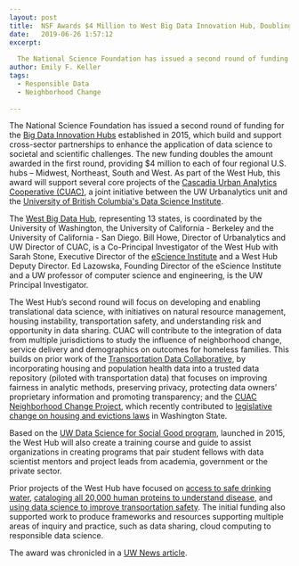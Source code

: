 ```yaml
---
layout: post
title:  NSF Awards $4 Million to West Big Data Innovation Hub, Doubling Prior Funds
date:   2019-06-26 1:57:12
excerpt:
  
  The National Science Foundation has issued a second round of funding for the regional Big Data Innovation Hubs to support cross-sector partnerships that enhance the application of data science to societal and scientific challenges. 
author: Emily F. Keller
tags:
  - Responsible Data
  - Neighborhood Change
  
---
```


The National Science Foundation has issued a second round of funding for the [Big Data Innovation Hubs](http://bigdatahubs.org/) established in 2015, which build and support cross-sector partnerships to enhance the application of data science to societal and scientific challenges. The new funding doubles the amount awarded in the first round, providing $4 million to each of four regional U.S. hubs – Midwest, Northeast, South and West. As part of the West Hub, this award will support several core projects of the [Cascadia Urban Analytics Cooperative (CUAC)](https://www.cascadiadata.org/), a joint initiative between the UW Urbanalytics unit and the [University of British Columbia's Data Science Institute](https://dsi.ubc.ca/).

The [West Big Data Hub](https://westbigdatahub.org/), representing 13 states, is coordinated by the University of Washington, the University of California - Berkeley and the University of California - San Diego. Bill Howe, Director of Urbanalytics and UW Director of CUAC, is a Co-Principal Investigator of the West Hub with Sarah Stone, Executive Director of the [eScience Institute](https://escience.washington.edu/) and a West Hub Deputy Director. Ed Lazowska, Founding Director of the eScience Institute and a UW professor of computer science and engineering, is the UW Principal Investigator.

The West Hub’s second round will focus on developing and enabling translational data science, with initiatives on natural resource management, housing instability, transportation safety, and understanding risk and opportunity in data sharing. CUAC will contribute to the integration of data from multiple jurisdictions to study the influence of neighborhood change, service delivery and demographics on outcomes for homeless families. This builds on prior work of the [Transportation Data Collaborative](https://www.uwtdc.org/), by incorporating housing and population health data into a trusted data repository (piloted with transportation data) that focuses on improving fairness in analytic methods, preserving privacy, protecting data owners’ proprietary information and promoting transparency; and the [CUAC Neighborhood Change Project](https://www.cascadiadata.org/projects/neighborhood-change-project), which recently contributed to [legislative change on housing and evictions laws](https://www.cascadiadata.org/news/2019/05/15/evictions-legislation.html) in Washington State.

Based on the [UW Data Science for Social Good program](https://escience.washington.edu/dssg/), launched in 2015, the West Hub will also create a training course and guide to assist organizations in creating programs that pair student fellows with data scientist mentors and project leads from academia, government or the private sector.

Prior projects of the West Hub have focused on [access to safe drinking water](https://findanewway.ca.gov/2018/11/20/cawaterdatachallenge/), [cataloging all 20,000 human proteins to understand disease](https://www.microsoft.com/en-us/research/blog/helping-proteomics-scientists-share-peptide-data-azure-does-the-heavy-lifting/), and [using data science to improve transportation safety](https://www.bigdatahubs.io/). The initial funding also supported work to produce frameworks and resources supporting multiple areas of inquiry and practice, such as data sharing, cloud computing to responsible data science.

The award was chronicled in a [UW News article](https://www.washington.edu/news/2019/06/19/escience-institute-west-hub/).
